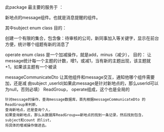 此package 最主要的服务于 ：

   新地点的message组件。也就是消息提醒的组件。
   
   其中subject enum class 目的：
   
   创建一个有限的集合，包含像：待审核的公司，新同事加入等关键字，显示在前台方便，统计哪个组题有新的消息了
   
   operate  enum class 是一个加减操作，就是add，minus（减少），
     目的： 让message统计每一个主题的计数，增1，或减1，当有新的主题出现，该主题就+1，如果该主题有一个被读
     
     
   messageCommunicateDto
   让其他组件和message交互，通知他哪个组件需要加，还是减
    由subject ,userId(如果此message是针对新地点的，那么userId可以为null，否则必填）
    ReadGroup， operate组成，这个也是全局的
    
    针对message的操作，查询message数据库，首先根据messageCommunicateDto 的ReadGroup来判断，
    查询新地点，还是查询个人，
    如果查询新地点，那么从数据库ReadGroup==新地点的找到一条记录，然后找到包含，subject和count 的list，
    将具体的增减操作做进去。